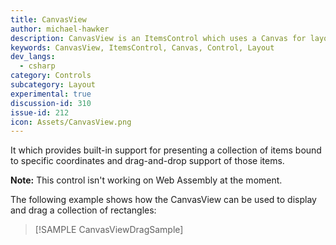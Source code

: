 ```yaml
---
title: CanvasView
author: michael-hawker
description: CanvasView is an ItemsControl which uses a Canvas for layout of items.
keywords: CanvasView, ItemsControl, Canvas, Control, Layout
dev_langs:
  - csharp
category: Controls
subcategory: Layout
experimental: true
discussion-id: 310
issue-id: 212
icon: Assets/CanvasView.png
---
```


It which provides built-in support for presenting a collection of items bound to specific coordinates and drag-and-drop support of those items.

**Note:** This control isn't working on Web Assembly at the moment.

The following example shows how the CanvasView can be used to display and drag a collection of rectangles:

> [!SAMPLE CanvasViewDragSample]
